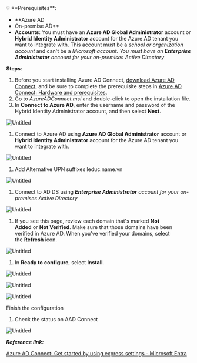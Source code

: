 <aside>
💡 **Prerequisites**:

* **Azure AD
* On-premise AD**
* **Accounts**: You must have an **Azure AD Global Administrator** account or **Hybrid Identity Administrator** account for the Azure AD tenant you want to integrate with. This account must be a *school or organization account* and can't be a *Microsoft account. You must have an **Enterprise Administrator** account for your on-premises Active Directory*

</aside>

**Steps**:

1. Before you start installing Azure AD Connect, [download Azure AD Connect](https://go.microsoft.com/fwlink/?LinkId=615771), and be sure to complete the prerequisite steps in [Azure AD Connect: Hardware and prerequisites](https://learn.microsoft.com/en-us/azure/active-directory/hybrid/connect/how-to-connect-install-prerequisites).
2. Go to *AzureADConnect.msi* and double-click to open the installation file.
3. In **Connect to Azure AD**, enter the username and password of the Hybrid Identity Administrator account, and then select **Next**.

![Untitled](https://s3-us-west-2.amazonaws.com/secure.notion-static.com/92c437dc-675d-4e55-b50d-7a838cc6fa41/Untitled.png)

1. Connect to Azure AD using **Azure AD Global Administrator** account or **Hybrid Identity Administrator** account for the Azure AD tenant you want to integrate with.

![Untitled](https://s3-us-west-2.amazonaws.com/secure.notion-static.com/fd29bacf-864a-499d-8bd6-054a065ce4b7/Untitled.png)

1. Add Alternative UPN suffixes leduc.name.vn

![Untitled](https://s3-us-west-2.amazonaws.com/secure.notion-static.com/6c086952-8d64-481e-a386-465951076816/Untitled.png)

1. Connect to AD DS using ***Enterprise Administrator** account for your on-premises Active Directory*

![Untitled](https://s3-us-west-2.amazonaws.com/secure.notion-static.com/b0dc54c7-8a69-4146-8182-06b3156bfbf3/Untitled.png)

1. If you see this page, review each domain that's marked **Not Added** or **Not Verified**. Make sure that those domains have been verified in Azure AD. When you've verified your domains, select the **Refresh** icon.

![Untitled](https://s3-us-west-2.amazonaws.com/secure.notion-static.com/e1251de2-bd57-4223-8863-5aec0d54be6c/Untitled.png)

1. In **Ready to configure**, select **Install**.

![Untitled](https://s3-us-west-2.amazonaws.com/secure.notion-static.com/ad90c7f9-09ea-4282-bb1d-31461191fdf9/Untitled.png)

![Untitled](https://s3-us-west-2.amazonaws.com/secure.notion-static.com/c04cfad1-34fc-4f23-a9f9-5f660d7dac33/Untitled.png)

![Untitled](https://s3-us-west-2.amazonaws.com/secure.notion-static.com/555bfc79-a940-457d-80f9-fa6e9f63dc8c/Untitled.png)

Finish the configuration

1. Check the status on AAD Connect

![Untitled](https://s3-us-west-2.amazonaws.com/secure.notion-static.com/0621af63-da84-46d0-8f93-042e66c71bae/Untitled.png)

***Reference link:***

[Azure AD Connect: Get started by using express settings - Microsoft Entra](https://learn.microsoft.com/en-us/azure/active-directory/hybrid/connect/how-to-connect-install-express)

